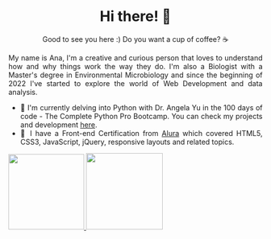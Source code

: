 <h1 align="center"> Hi there! 🌻</h1>

<p align="center">Good to see you here :) Do you want a cup of coffee? ☕</p>
<div align="justify">
My name is Ana, I'm a creative and curious person that loves to understand how and why things work the way they do. I'm also a Biologist with a Master's degree in Environmental Microbiology and since the beginning of 2022 I've started to explore the world of Web Development and data analysis.

- 🐍 I'm currently delving into Python with Dr. Angela Yu in the 100 days of code - The Complete Python Pro Bootcamp. You can check my projects and development [here](https://github.com/anamilanezi/py-practices). 
- 🎯 I have a Front-end Certification from [Alura](https://www.alura.com.br/) which covered HTML5, CSS3, JavaScript, jQuery, responsive layouts and related topics.

</div>

<div style="display: flex" align="center">
  <a href="https://github.com/anamilanezi">
  <img height="150em" src="https://github-readme-stats.vercel.app/api?username=anamilanezi&show_icons=true&theme=radical&count_private=true" />
  <img height="152em" src="https://github-readme-stats.vercel.app/api/top-langs/?username=anamilanezi&layout=compact&theme=radical"/>
</div>



